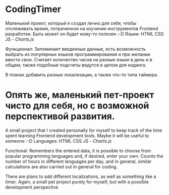 # CodingTimer

Маленький проект, который я создал лично для себя, чтобы отслеживать время, потраченное на изучение инструментов Frontend разработки. Быть может он будет кому-то полезен :-D
Языки:
HTML
CSS
JS - _Charts.js_


Функционал:
Запоминает введенные данные, есть возможность выбрать из популярных языков программирования и при желании ввести свои. Считает количество часов на разные языки в день и в общем, также подобные подсчеты ведутся в целом для кодинга.

В планах добавить разные локализации, а также что-то типа таймера. 

Опять же, маленький пет-проект чисто для себя, но с возможной перспективой развития.
======================================================================================================================================================== 

A small project that I created personally for myself to keep track of the time spent learning Frontend development tools. Maybe it will be useful to someone :-D
Languages:
HTML
CSS
JS - _Charts.js_


Functional:
Remembers the entered data, it is possible to choose from popular programming languages and, if desired, enter your own. Counts the number of hours in different languages per day, and in general, similar calculations are also carried out in general for coding.

There are plans to add different localizations, as well as something like a timer. Again, a small pet project purely for myself, but with a possible development perspective
